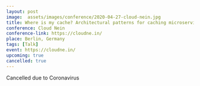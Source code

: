 ```yaml
---
layout: post
image:  assets/images/conference/2020-04-27-cloud-nein.jpg
title: Where is my cache? Architectural patterns for caching microservices
conference: Cloud Nein
conference-link: https://cloudne.in/
place: Berlin, Germany
tags: [Talk]
event: https://cloudne.in/
upcoming: true
cancelled: true
---
```


Cancelled due to Coronavirus